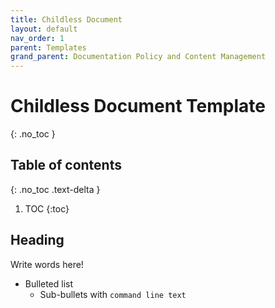 ```yaml
---
title: Childless Document
layout: default
nav_order: 1
parent: Templates
grand_parent: Documentation Policy and Content Management
---
```



# Childless Document Template
{: .no_toc }

## Table of contents
{: .no_toc .text-delta }

1. TOC
{:toc}

## Heading
Write words here!
* Bulleted list
  * Sub-bullets with ```command line text```